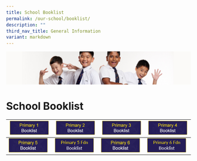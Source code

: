 ```yaml
---
title: School Booklist
permalink: /our-school/booklist/
description: ""
third_nav_title: General Information
variant: markdown
---
```

![](/images/Sub-banner2.jpg)

School Booklist
===============

|<a href="/files/ACJ_P1_Booklist.pdf"><img src="/images/p1.png" style="width:95%"></a>  | <a href="/files/ACJ_P2_Booklist.pdf"><img src="/images/p2.png" style="width:95%"></a> | <a href="/files/ACJ_P3_Booklist.pdf"><img src="/images/p3.png" style="width:95%"></a> | <a href="/files/ACJ_P4_Booklist.pdf"><img src="/images/p4.png" style="width:95%"> </a>|
|---|---|---|---|
| <a href="/files/ACJ_P5_Booklist.pdf"><img src="/images/p5.png" style="width:95%"></a> | <a href="/files/ACJ_P5F_Booklist.pdf"><img src="/images/p5a.png" style="width:95%"></a> | <a href="/files/ACJ_P6_Booklist.pdf"><img src="/images/p6.png" style="width:95%"></a> | <a href="/files/ACJ_P6F_Booklist.pdf"><img src="/images/p6a.png" style="width:95%"></a> |
